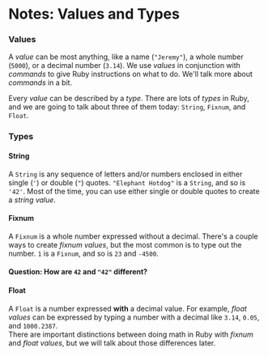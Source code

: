 # Notes: Values and Types

### Values
A _value_ can be most anything, like a name (`"Jeremy"`), a whole number (`5000`), or a decimal number (`3.14`). We use _values_ in conjunction with _commands_ to give Ruby instructions on what to do. We'll talk more about _commands_ in a bit.

Every _value_ can be described by a _type_. There are lots of _types_ in Ruby, and we are going to talk about three of them today: `String`, `Fixnum`, and `Float`.

### Types

#### String
A `String` is any sequence of letters and/or numbers enclosed in either single (`'`) or double (`"`) quotes. `"Elephant Hotdog"` is a `String`, and so is `'42'`. Most of the time, you can use either single or double quotes to create a _string value_.

#### Fixnum
A `Fixnum` is a whole number expressed without a decimal. There's a couple ways to create _fixnum values_, but the most common is to type out the number. `1` is a `Fixnum`, and so is `23` and `-4500`.

#### Question: How are `42` and `"42"` different?

#### Float
A `Float` is a number expressed __with__ a decimal value. For example, _float values_ can be expressed by typing a number with a decimal like `3.14`, `0.05`, and `1000.2387`.   
There are important distinctions between doing math in Ruby with _fixnum_ and _float values_, but we will talk about those differences later.

